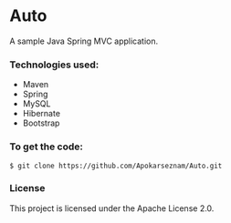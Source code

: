 # Auto
A sample Java Spring MVC application.

### Technologies used:
* Maven 
* Spring 
* MySQL
* Hibernate 
* Bootstrap 

### To get the code:
```shell
$ git clone https://github.com/Apokarseznam/Auto.git
```
### License

This project is licensed under the Apache License 2.0.

